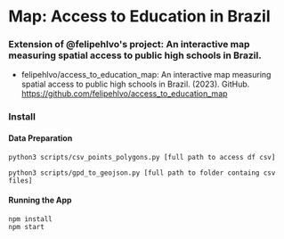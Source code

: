 # Map: Access to Education in Brazil
### Extension of @felipehlvo's project: An interactive map measuring spatial access to public high schools in Brazil.

- felipehlvo/access_to_education_map: An interactive map measuring spatial access to public high schools in Brazil. (2023). GitHub. https://github.com/felipehlvo/access_to_education_map

### Install

#### Data Preparation

```
python3 scripts/csv_points_polygons.py [full path to access df csv]

python3 scripts/gpd_to_geojson.py [full path to folder containg csv files] 
```

#### Running the App

```
npm install
npm start
```